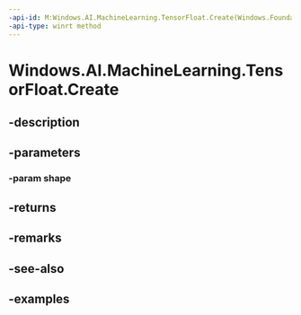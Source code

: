 ```yaml
---
-api-id: M:Windows.AI.MachineLearning.TensorFloat.Create(Windows.Foundation.Collections.IIterable{System.Int64})
-api-type: winrt method
---
```


<!-- Method syntax.
public TensorFloat TensorFloat.Create(IIterable<Int64> shape)
-->

# Windows.AI.MachineLearning.TensorFloat.Create

## -description

## -parameters
### -param shape

## -returns

## -remarks

## -see-also

## -examples

